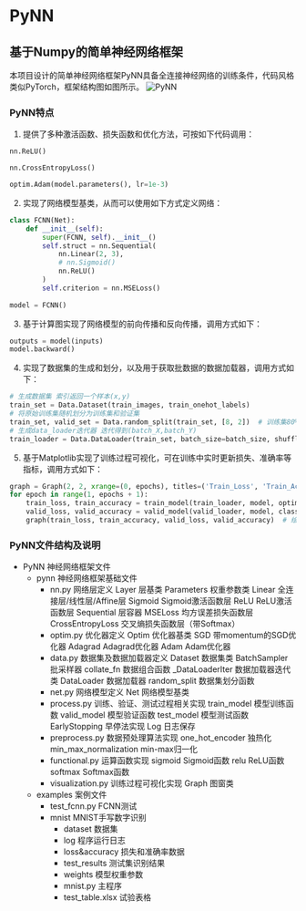 # PyNN
## 基于Numpy的简单神经网络框架
本项目设计的简单神经网络框架PyNN具备全连接神经网络的训练条件，代码风格类似PyTorch，框架结构图如图所示。
![PyNN](https://user-images.githubusercontent.com/54665114/212606272-72ce18fa-fd72-4346-9756-0a330ba343b9.png)
### PyNN特点

1. 提供了多种激活函数、损失函数和优化方法，可按如下代码调用：

```python
nn.ReLU()

nn.CrossEntropyLoss()

optim.Adam(model.parameters(), lr=1e-3)
```

2. 实现了网络模型基类，从而可以使用如下方式定义网络：

```python
class FCNN(Net):
    def __init__(self):
        super(FCNN, self).__init__()
        self.struct = nn.Sequential(
            nn.Linear(2, 3),
            # nn.Sigmoid()
            nn.ReLU()
        )
        self.criterion = nn.MSELoss()
 
model = FCNN()
```

3. 基于计算图实现了网络模型的前向传播和反向传播，调用方式如下：

```python
outputs = model(inputs)
model.backward()
```

4. 实现了数据集的生成和划分，以及用于获取批数据的数据加载器，调用方式如下：

```python
# 生成数据集 索引返回一个样本(x,y)
train_set = Data.Dataset(train_images, train_onehot_labels)
# 将原始训练集随机划分为训练集和验证集
train_set, valid_set = Data.random_split(train_set, [8, 2])  # 训练集80%，验证集20%
# 生成data_loader迭代器 迭代得到(batch_X,batch_Y)
train_loader = Data.DataLoader(train_set, batch_size=batch_size, shuffle=False)  # 上面已经随机划分了，就不用再指定shuffle=True了
```

5. 基于Matplotlib实现了训练过程可视化，可在训练中实时更新损失、准确率等指标，调用方式如下：

```python
graph = Graph(2, 2, xrange=(0, epochs), titles=('Train_Loss', 'Train_Accuracy', 'Valid_Loss', 'Valid_Accuracy'))  # 图窗2*2
for epoch in range(1, epochs + 1):
    train_loss, train_accuracy = train_model(train_loader, model, optimizer, classification=True)  # 训练模型
    valid_loss, valid_accuracy = valid_model(valid_loader, model, classification=True)  # 验证模型
    graph(train_loss, train_accuracy, valid_loss, valid_accuracy)  # 绘图
```
### PyNN文件结构及说明
- PyNN	神经网络框架文件
    - pynn	神经网络框架基础文件
        - nn.py	网络层定义
            Layer	层基类
            Parameters	权重参数类
            Linear	全连接层/线性层/Affine层
            Sigmoid	Sigmoid激活函数层
            ReLU	ReLU激活函数层
            Sequential	层容器
            MSELoss	均方误差损失函数层
            CrossEntropyLoss 交叉熵损失函数层（带Softmax）
        - optim.py	优化器定义
            Optim	优化器基类
            SGD	带momentum的SGD优化器
            Adagrad	Adagrad优化器
            Adam	Adam优化器
        - data.py	数据集及数据加载器定义
            Dataset	数据集类
            BatchSampler	批采样器
            collate_fn	数据组合函数
            _DataLoaderIter	数据加载器迭代类
            DataLoader	数据加载器
            random_split	数据集划分函数
        - net.py	网络模型定义
            Net	网络模型基类
        - process.py	训练、验证、测试过程相关实现
            train_model	模型训练函数
            valid_model	模型验证函数
            test_model	模型测试函数
            EarlyStopping	早停法实现
            Log	日志保存
        - preprocess.py	数据预处理算法实现
            one_hot_encoder	独热化
            min_max_normalization	min-max归一化
        - functional.py	运算函数实现
            sigmoid	Sigmoid函数
            relu	ReLU函数
            softmax	Softmax函数
        - visualization.py	训练过程可视化实现
            Graph	图窗类
    - examples	案例文件
        - test_fcnn.py	FCNN测试
        - mnist	MNIST手写数字识别
            - dataset	数据集
            - log	程序运行日志
            - loss&accuracy	损失和准确率数据
            - test_results	测试集识别结果
            - weights	模型权重参数
            - mnist.py	主程序
            - test_table.xlsx	试验表格
